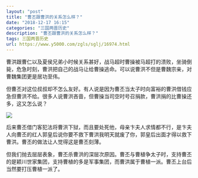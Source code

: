 ```yaml
---
layout: "post"
title: "曹丕跟曹洪的关系怎么样？"
date: "2018-12-17 16:15"
categories: "三国两晋历史"
description: "曹丕跟曹洪的关系怎么样？"
tags: 三国两晋历史
url: https://www.y5000.com/zgls/sglj/16974.html
---
```






曹洪跟曹仁以及夏侯兄弟小时候关系甚好，战马超时曹操被马超打的溃败，坐骑倒毙，危急时刻，曹洪把自己的战马让给曹操逃命。可以说曹洪不但是曹魏宗亲，对曹魏集团更是居功至伟。

但曹丕对这位叔叔却不怎么友好。有人说是因为曹丕当太子时向富裕的曹洪借钱应急但曹洪不给。很多人说曹洪吝啬，但曹操当司空时号召捐款，曹洪捐的比曹操还多，这又怎么说？

![](https://img.y5000.com/uploads/allimg/170314/8-1F3141553003X.jpg)

后来曹丕借门客犯法将曹洪下狱，而且要处死他，母亲卞夫人求情都不行，是卞夫人向曹丕的红人郭皇后说你要不救下曹洪我明天就废了你，郭皇后出面才得以救下曹洪。曹丕的做法让人觉得这是曹丕刻薄。

但我们抛去层层表象，曹丕杀曹洪的深层次原因。曹丕与曹植争太子时，支持曹丕的是颖川世家集团，支持曹植的多是军事集团，而曹洪属于曹植一派。曹丕上台后当然要打压曹植一派了。
